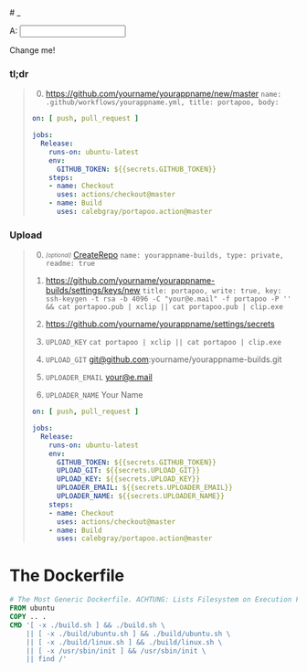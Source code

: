 <style>.header-level-1{display:none}</style># _

<style>img._{display:none}</style>

<script>
'use strict';

let _id = 0;
Object.defineProperty(Function.prototype, '_id', {
  get: function() {
    Object.defineProperty(this, '_id', {
      value: ++_id,
      writable: false,
    });
    return this._id;
  }
});

const $hand_ = {};
function $hand(self, key, hook) {
  switch (arguments.length) {
  case 1:
    key = self.id;
  case 2:
    if (!$hand_[key]) return;
    for (const hook of Object.values($hand_[key].hooks)) {
      hook.apply($hand_[key].self, arguments);
    }
    return;
  }

  if (!$hand_[key]) {
    $hand_[key] = {self: self, hooks: {}};
  } else {
    $hand_[key].self = self;
  }
  $hand_[key].hooks[hook._id] = hook;
  arguments[0] = undefined;
  arguments[1] = self;
  for (const hook of Object.values($hand_[key].hooks)) {
    hook.apply(undefined, arguments);
  }
}

function setText(trigger, target, arg1, arg2) {
  if (!trigger) return;
  target.innerHTML = trigger.value;
  console.log(arg1);
  console.log(arg2);
}
</script>

<label for="target">A: <input id="target" type="text" onkeyup="$hand(this)" onpaste="$hand(this)" onchange="$hand(this)"></label>

<span>Change me!<img class="_" onload="$hand(this.parentNode, 'target', setText, '1', 2)" src="data:image/gif;base64,R0lGODlhAQABAIAAAP///wAAACH5BAEAAAAALAAAAAABAAEAAAICRAEAOw=="/></span>

### tl;dr

> 0. https://github.com/yourname/yourappname/new/master `name: .github/workflows/yourappname.yml, title: portapoo, body: `
> 
> ```yaml
> on: [ push, pull_request ]
> 
> jobs:
>   Release:
>     runs-on: ubuntu-latest
>     env:
>       GITHUB_TOKEN: ${{secrets.GITHUB_TOKEN}}
>     steps:
>     - name: Checkout
>       uses: actions/checkout@master
>     - name: Build
>       uses: calebgray/portapoo.action@master
> ```

### Upload

> 0. _<sub><sup>[optional]</sup></sub>_ [CreateRepo](https://github.com/new) `name: yourappname-builds, type: private, readme: true`
>
> 0. https://github.com/yourname/yourappname-builds/settings/keys/new `title: portapoo, write: true, key: ssh-keygen -t rsa -b 4096 -C "your@e.mail" -f portapoo -P '' && cat portapoo.pub | xclip || cat portapoo.pub | clip.exe`
>
> 0. https://github.com/yourname/yourappname/settings/secrets
>
> 0. `UPLOAD_KEY` `cat portapoo | xclip || cat portapoo | clip.exe`
>
> 0. `UPLOAD_GIT` git@github.com:yourname/yourappname-builds.git
>
> 0. `UPLOADER_EMAIL` your@e.mail
> 
> 0. `UPLOADER_NAME` Your Name
>
> ```yaml
> on: [ push, pull_request ]
> 
> jobs:
>   Release:
>     runs-on: ubuntu-latest
>     env:
>       GITHUB_TOKEN: ${{secrets.GITHUB_TOKEN}}
>       UPLOAD_GIT: ${{secrets.UPLOAD_GIT}}
>       UPLOAD_KEY: ${{secrets.UPLOAD_KEY}}
>       UPLOADER_EMAIL: ${{secrets.UPLOADER_EMAIL}}
>       UPLOADER_NAME: ${{secrets.UPLOADER_NAME}}
>     steps:
>     - name: Checkout
>       uses: actions/checkout@master
>     - name: Build
>       uses: calebgray/portapoo.action@master
> ```

# The Dockerfile
```dockerfile
# The Most Generic Dockerfile. ACHTUNG: Lists Filesystem on Execution Failure Because This is... For Development Only!!!
FROM ubuntu
COPY .. .
CMD '[ -x ./build.sh ] && ./build.sh \
    || [ -x ./build/ubuntu.sh ] && ./build/ubuntu.sh \
    || [ -x ./build/linux.sh ] && ./build/linux.sh \
    || [ -x /usr/sbin/init ] && /usr/sbin/init \
    || find /'
```
